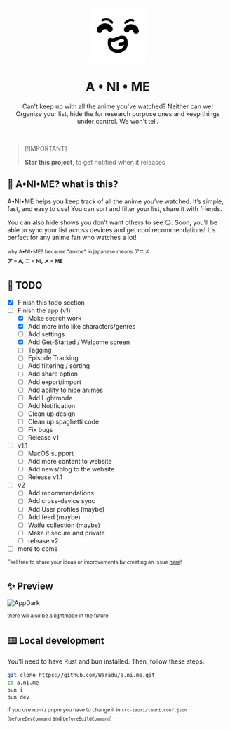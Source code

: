 <div align="center">
  <img align="center" width="128px" src="public/icon.png" />
  <h1 align="center"><b>A • NI • ME</b></h1>

   Can't keep up with all the anime you've watched? Neither can we! <br>
   Organize your list, hide the for research purpose ones and keep things under control. We won't tell. 
</div>

<br>

> \[!IMPORTANT]
>
> **Star this project**, to get notified when it releases

## 🤨 A•NI•ME? what is this?

A•NI•ME helps you keep track of all the anime you’ve watched. It’s simple, fast, and easy to use! You can sort and filter your list, share it with friends.

You can also hide shows you don’t want others to see 😏. Soon, you’ll be able to sync your list across devices and get cool recommendations! It’s perfect for any anime fan who watches a lot!

<sup>why A•NI•ME? because "anime" in japanese means アニメ</sup><br>
<sup><b>ア = A, ニ = NI, メ = ME</b></sup>

## 📝 TODO

- [x] Finish this todo section
- [ ] Finish the app (v1)
  - [x] Make search work
  - [x] Add more info like characters/genres
  - [ ] Add settings
  - [X] Add Get-Started / Welcome screen
  - [ ] Tagging
  - [ ] Episode Tracking
  - [ ] Add filtering / sorting
  - [ ] Add share option
  - [ ] Add export/import
  - [ ] Add ability to hide animes
  - [ ] Add Lightmode
  - [ ] Add Notification
  - [ ] Clean up design
  - [ ] Clean up spaghetti code
  - [ ] Fix bugs
  - [ ] Release v1
- [ ] v1.1
  - [ ] MacOS support
  - [ ] Add more content to website
  - [ ] Add news/blog to the website
  - [ ] Release v1.1
- [ ] v2
  - [ ] Add recommendations
  - [ ] Add cross-device sync
  - [ ] Add User profiles (maybe)
  - [ ] Add feed (maybe)
  - [ ] Waifu collection (maybe)
  - [ ] Make it secure and private
  - [ ] release v2
- [ ] more to come

<sup>Feel free to share your ideas or improvements by creating an issue [here](https://github.com/Waradu/a.ni.me/issues)!</sup>

## ✨ Preview

<img width="800" alt="AppDark" src="https://github.com/user-attachments/assets/68a4c54e-7546-4bac-bf92-bb8eb51c828d">

<sup>there will also be a lightmode in the future</sup>

## ⌨️ Local development

You'll need to have Rust and bun installed. Then, follow these steps:

```zsh
git clone https://github.com/Waradu/a.ni.me.git
cd a.ni.me
bun i
bun dev
```

<sup>if you use npm / pnpm you have to change it in `src-tauri/tauri.conf.json` (`beforeDevCommand` and `beforeBuildCommand`)</sup>
